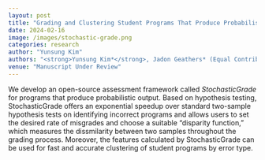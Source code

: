 ```yaml
---
layout: post
title: "Grading and Clustering Student Programs That Produce Probabilistic Output"
date: 2024-02-16
image: /images/stochastic-grade.png
categories: research
author: "Yunsung Kim"
authors: "<strong>Yunsung Kim*</strong>, Jadon Geathers* (Equal Contribution), Chris Piech"
venue: "Manuscript Under Review"
---
```

We develop an open-source assessment framework called <i>StochasticGrade</i> for programs that produce probabilistic output. Based on hypothesis testing, StochasticGrade offers an exponential speedup over standard two-sample hypothesis tests on identifying incorrect programs and allows users to set the desired rate of misgrades and choose a suitable “disparity function,” which measures the dissmilarity between two samples throughout the grading process. Moreover, the features calculated by StochasticGrade can be used for fast and accurate clustering of student programs by error type. 
